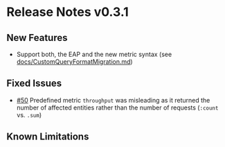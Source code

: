 # Release Notes v0.3.1

## New Features

- Support both, the EAP and the new metric syntax (see [docs/CustomQueryFormatMigration.md](../docs/CustomQueryFormatMigration.md))

## Fixed Issues

- [#50](https://github.com/keptn-contrib/dynatrace-sli-service/issues/30) Predefined metric `throughput` was misleading as it returned the number of affected entities rather than the number of requests (`:count` vs. `.sum`)
 
## Known Limitations

